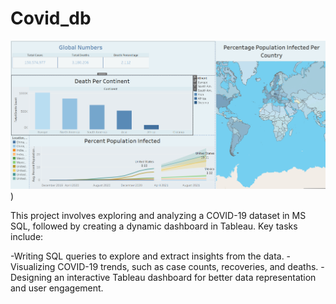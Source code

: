 # Covid_db
![Covid_db dashboard](https://github.com/InsightsUnlocked/Covid_db/blob/main/Covid_db_Dashboard.PNG)
)

This project involves exploring and analyzing a COVID-19 dataset in MS SQL, followed by creating a dynamic dashboard in Tableau. Key tasks include:

-Writing SQL queries to explore and extract insights from the data.
-Visualizing COVID-19 trends, such as case counts, recoveries, and deaths.
-Designing an interactive Tableau dashboard for better data representation and user engagement.
